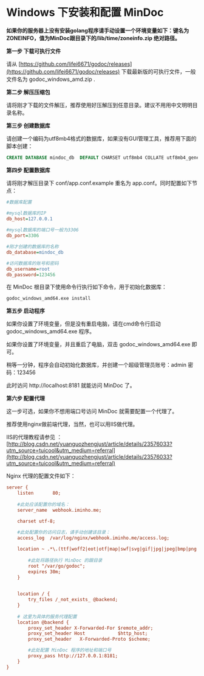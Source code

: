 # Windows 下安装和配置 MinDoc

**如果你的服务器上没有安装golang程序请手动设置一个环境变量如下：键名为 ZONEINFO，值为MinDoc跟目录下的/lib/time/zoneinfo.zip 绝对路径。**

**第一步 下载可执行文件**

请从 [https://github.com/lifei6671/godoc/releases](https://github.com/lifei6671/godoc/releases)  下载最新版的可执行文件，一般文件名为 godoc_windows_amd.zip .

**第二步 解压压缩包**

请将刚才下载的文件解压，推荐使用好压解压到任意目录。建议不用用中文明明目录名称。

**第三步 创建数据库**

请创建一个编码为utf8mb4格式的数据库，如果没有GUI管理工具，推荐用下面的脚本创建：

```sql
CREATE DATABASE mindoc_db  DEFAULT CHARSET utf8mb4 COLLATE utf8mb4_general_ci;
```

**第四步 配置数据库**

请将刚才解压目录下 conf/app.conf.example 重名为 app.conf。同时配置如下节点：

```ini
#数据库配置

#mysql数据库的IP
db_host=127.0.0.1
        
#mysql数据库的端口号一般为3306
db_port=3306

#刚才创建的数据库的名称
db_database=mindoc_db

#访问数据库的账号和密码
db_username=root
db_password=123456

```

在 MinDoc 根目录下使用命令行执行如下命令，用于初始化数据库：

```bash
godoc_windows_amd64.exe install
```

**第五步 启动程序**

如果你设置了环境变量，但是没有重启电脑，请在cmd命令行启动 godoc_windows_amd64.exe 程序。

如果你设置了环境变量，并且重启了电脑，双击 godoc_windows_amd64.exe 即可。

稍等一分钟，程序会自动初始化数据库，并创建一个超级管理员账号：admin 密码：123456

此时访问 http://localhost:8181 就能访问 MinDoc 了。

**第六步 配置代理**

这一步可选，如果你不想用端口号访问 MinDoc 就需要配置一个代理了。

推荐使用nginx做前端代理，当然，也可以用IIS做代理。

IIS的代理教程请参见 ： [http://blog.csdn.net/yuanguozhengjust/article/details/23576033?utm_source=tuicool&utm_medium=referral](http://blog.csdn.net/yuanguozhengjust/article/details/23576033?utm_source=tuicool&utm_medium=referral)

Nginx 代理的配置文件如下：

```ini
server {
    listen       80;
    
    #此处应该配置你的域名：
    server_name  webhook.iminho.me;

    charset utf-8;
    
    #此处配置你的访问日志，请手动创建该目录：
    access_log  /var/log/nginx/webhook.iminho.me/access.log;

    location ~ .*\.(ttf|woff2|eot|otf|map|swf|svg|gif|jpg|jpeg|bmp|png|ico|txt|js|css)$ {
    
        #此处将路径执行 MinDoc 的跟目录
        root "/var/go/godoc";
        expires 30m;
    }
    

    location / {
        try_files /_not_exists_ @backend;
    }
    
    # 这里为具体的服务代理配置
    location @backend {
        proxy_set_header X-Forwarded-For $remote_addr;
        proxy_set_header Host            $http_host;
        proxy_set_header   X-Forwarded-Proto $scheme;

        #此处配置 MinDoc 程序的地址和端口号
        proxy_pass http://127.0.0.1:8181;
    }
}

```
